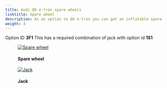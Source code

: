 ```yaml
---
title: Audi Q8 e-tron spare wheels
linktitle: Spare wheel
description: As an option to Q8 e-tron you can get an inflatable spare wheels. 
weight: 4
---
```

<!-- markdownlint-disable MD033 -->

Option ID **3F1**
This has a required combination of jack with option id **1S1**

<figure>
    <a href="https://media.electrichasgoneaudi.net/multimedia/models/e-tron/exterior/wheels/spare/sparewheel.jpg">
        <img src="https://media.electrichasgoneaudi.net/multimedia/models/e-tron/exterior/wheels/spare/sparewheels.jpg"
        class="img-fluid" alt="Spare wheel" title="Spare wheel">
    </a>
    <figcaption><h4>Spare wheel</h4></figcaption>
</figure>

<figure>
    <a href="https://media.electrichasgoneaudi.net/multimedia/models/e-tron/exterior/wheels/spare/jack.jpg">
        <img src="https://media.electrichasgoneaudi.net/multimedia/models/e-tron/exterior/wheels/spare/jacks.jpg"
        class="img-fluid" alt="Jack" title="Jack">
    </a>
    <figcaption><h4>Jack</h4></figcaption>
</figure>
